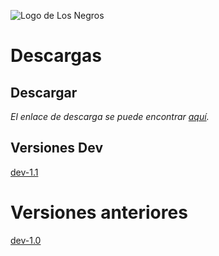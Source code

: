 ![Logo de Los Negros](https://static.wixstatic.com/media/a777a7_7b386a039bc74344870c0465d31fcf7c~mv2.png/v1/crop/x_123,y_677,w_1754,h_662/fill/w_114,h_43,al_c,q_85,usm_0.66_1.00_0.01,enc_auto/Logotipo%20Blanco.png)
# Descargas
## Descargar
_El enlace de descarga se puede encontrar [aquí](https://patontu.wixsite.com/lnegros)._


## Versiones Dev
[dev-1.1](https://www.mediafire.com/file/comp3xurgun6tzc/dev-1.1.apk/file)

# Versiones anteriores
[dev-1.0](https://www.mediafire.com/file/0qhk9jgo47enj1p/dev-1.0.apk/file)
